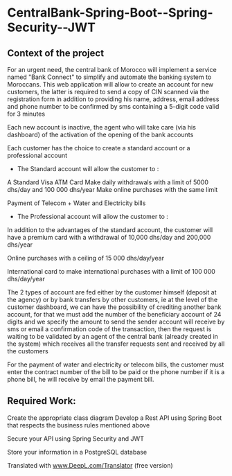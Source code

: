# CentralBank-Spring-Boot--Spring-Security--JWT

## Context of the project
For an urgent need, the central bank of Morocco will implement a service named "Bank Connect" to simplify and automate the banking system to Moroccans. This web application will allow to create an account for new customers, the latter is required to send a copy of CIN scanned via the registration form in addition to providing his name, address, email address and phone number to be confirmed by sms containing a 5-digit code valid for 3 minutes

Each new account is inactive, the agent who will take care (via his dashboard) of the activation of the opening of the bank accounts

Each customer has the choice to create a standard account or a professional account

- The Standard account will allow the customer to :

A Standard Visa ATM Card Make daily withdrawals with a limit of 5000 dhs/day and 100 000 dhs/year Make online purchases with the same limit

Payment of Telecom + Water and Electricity bills

- The Professional account will allow the customer to :

In addition to the advantages of the standard account, the customer will have a premium card with a withdrawal of 10,000 dhs/day and 200,000 dhs/year

Online purchases with a ceiling of 15 000 dhs/day/year

International card to make international purchases with a limit of 100 000 dhs/day/year

The 2 types of account are fed either by the customer himself (deposit at the agency) or by bank transfers by other customers, ie at the level of the customer dashboard, we can have the possibility of crediting another bank account, for that we must add the number of the beneficiary account of 24 digits and we specify the amount to send the sender account will receive by sms or email a confirmation code of the transaction, then the request is waiting to be validated by an agent of the central bank (already created in the system) which receives all the transfer requests sent and received by all the customers

For the payment of water and electricity or telecom bills, the customer must enter the contract number of the bill to be paid or the phone number if it is a phone bill, he will receive by email the payment bill.

## Required Work:

Create the appropriate class diagram Develop a Rest API using Spring Boot that respects the business rules mentioned above

Secure your API using Spring Security and JWT

Store your information in a PostgreSQL database

Translated with www.DeepL.com/Translator (free version)
